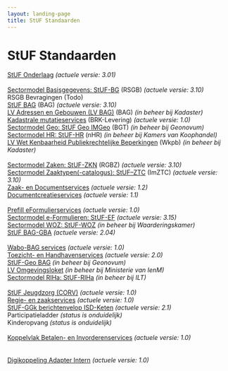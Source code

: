 ```yaml
---
layout: landing-page
title: StUF Standaarden
---
```

# StUF Standaarden
[StUF Onderlaag](https://vng-realisatie.github.io/StUF-onderlaag/) _(actuele versie: 3.01)_ <br/>
<br/>
[Sectormodel Basisgegevens: StUF-BG](https://vng-realisatie.github.io/StUF-BG/) (RSGB) _(actuele versie: 3.10)_ <br/>
RSGB Bevragingen (Todo)<br/>
[StUF BAG](https://vng-realisatie.github.io/StUF-BAG/) (BAG) _(actuele versie: 3.10)_ <br/>
[LV Adressen en Gebouwen (LV BAG)](https://www.kadaster.nl/-/bag-koppelvlak) (BAG) _(in beheer bij Kadaster)_ <br/>
[Kadastrale mutatieservices](https://vng-realisatie.github.io/Kadastrale-mutatieservices/) (BRK-Levering) _(actuele versie: 1.0)_ <br/>
[Sectormodel Geo: StUF Geo IMGeo](https://www.geonovum.nl/geo-standaarden/bgt-imgeo#standaarden) (BGT) _(in beheer bij Geonovum)_ <br/>
[Sectormodel HR: StUF-HR](https://www.kvk.nl/producten-bestellen/kvk-dataservice-aansluiten-overheid/) (nHR) _(in beheer bij Kamers van Koophandel)_ <br/>
[LV Wet Kenbaarheid Publiekrechtelijke Beperkingen](https://www.kadaster.nl/web/artikel/download/WKPB-sectormodel-1.htm) (Wkpb) _(in beheer bij Kadaster)_ <br/>
<br/>
[Sectormodel Zaken: StUF-ZKN](https://vng-realisatie.github.io/StUF-ZKN/) (RGBZ) _(actuele versie: 3.10)_ <br/>
[Sectormodel Zaaktypen(-catalogus): StUF–ZTC](https://vng-realisatie.github.io/StUF-ZTC/) (ImZTC) _(actuele versie: 3.10)_ <br/>
[Zaak- en Documentservices](https://vng-realisatie.github.io/Zaak-en-Documentservices/) _(actuele versie: 1.2)_ <br/>
[Documentcreatieservices](https://vng-realisatie.github.io/Documentcreatieservices/) _(actuele versie: 1.1)_ <br/>
<br/>
[Prefill eFormulierservices](https://vng-realisatie.github.io/Prefill-eFormulierenservices/) _(actuele versie: 1.0)_ <br/>
[Sectormodel e-Formulieren: StUF-EF](https://vng-realisatie.github.io/StUF-EF/) _(actuele versie: 3.15)_ <br/>
[Sectormodel WOZ: StUF-WOZ](https://www.waarderingskamer.nl/basisregistratie-woz-lv-woz/stuf-woz-0312/) _(in beheer bij Waarderingskamer)_ <br/>
[StUF BAG-GBA](https://vng-realisatie.github.io/StUF-BAG-GBA/) _(actuele versie: 2.04)_ <br/>
<br/>
[Wabo-BAG services](https://vng-realisatie.github.io/Wabo-BAG-Services/) _(actuele versie: 1.0)_ <br/>
[Toezicht- en Handhavenservices](https://vng-realisatie.github.io/Toezicht-en-Handhavenservices/) _(actuele versie: 2.0)_ <br/>
[StUF-Geo BAG](https://www.geonovum.nl/onderwerpen/bgt-imgeo-standaarden/nieuws/bag-bgt-koppelvlak-nu-definitief) _(in beheer bij Geonovum)_ <br/>
[LV Omgevingsloket](https://www.infomil.nl/onderwerpen/integrale/omgevingsloket/overheden/aansluiten-webservices-omgevingsloket/achtergrondinformatie-stuf-lvo/) _(in beheer bij Ministerie van IenM)_ <br/>
[Sectormodel RIHa: StUF-RIHa](https://samenwerken.pleio.nl/groups/view/8b832827-e91b-476c-bb4f-c228b8e5e934/standaardisatie-toezicht-handhaving-milieu/wiki/view/2b38214e-cfc7-42ff-9d5d-eaf069671c42/riha-referentieinformatiemodel-handhaving) _(in beheer bij ILT)_ <br/>
<br/>
[StUF Jeugdzorg (CORV)](https://vng-realisatie.github.io/StUF-Jeugdzorg/) _(actuele versie: 1.0)_ <br/>
[Regie- en zaakservices](https://vng-realisatie.github.io/Regie-en-zaakservices/) _(actuele versie: 1.0)_ <br/>
[StUF-GGk berichtenvelop ISD-Keten](https://vng-realisatie.github.io/StUF-koppelvlak-iWmo-iJw/) _(actuele versie: 2.1)_ <br/>
Participatieladder _(status is onduidelijk)_ <br/>
Kinderopvang _(status is onduidelijk)_ <br/>
<br/>
[Koppelvlak Betalen- en Invorderenservices](https://vng-realisatie.github.io/Betalen-en-Invorderenservices/) _(actuele versie: 1.0)_ <br/>
<br/><br/>
[Digikoppeling Adapter Intern](https://vng-realisatie.github.io/Digikoppeling-Adapter-Intern/) _(actuele versie: 1.0)_
